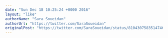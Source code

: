 ```yaml
---
date: "Sun Dec 18 10:25:24 +0000 2016"
layout: "like"
authorName: "Sara Soueidan"
authorUrl: "https://twitter.com/SaraSoueidan"
originalPost: "https://twitter.com/SaraSoueidan/status/810430758351474693"
---
```

